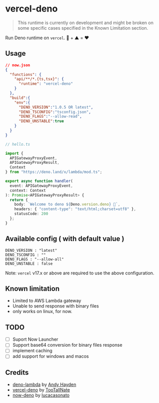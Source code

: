 # vercel-deno
> This runtime is currently on development and might be broken on some specific cases specified in the Known Limitation section.

Run Deno runtime on `vercel`. 🦕 + ▲ = ❤️

## Usage

```json
// now.json
{
  "functions": {
    "api/**/*.{ts,tsx}": {
      "runtime": "vercel-deno"
    }
  },
  "build":{
    "env":{
      "DENO_VERSION":"1.0.5 OR latest",
      "DENO_TSCONFIG":"tsconfig.json",
      "DENO_FLAGS":"--allow-read", 
      "DENO_UNSTABLE":true
    }
  }
}
```

```ts
// hello.ts

import {
  APIGatewayProxyEvent,
  APIGatewayProxyResult,
  Context
} from "https://deno.land/x/lambda/mod.ts";

export async function handler(
  event: APIGatewayProxyEvent,
  context: Context
): Promise<APIGatewayProxyResult> {
  return {
    body: `Welcome to deno ${Deno.version.deno} 🦕`,
    headers: { "content-type": "text/html;charset=utf8" },
    statusCode: 200
  };
}
```

## Available config ( with default value )
```
DENO_VERSION : "latest"
DENO_TSCONFIG : ""
DENO_FLAGS : "--allow-all"
DENO_UNSTABLE : false
```

Note: `vercel` v17.x or above are required to use the above configuration.

## Known limitation
- Limited to AWS Lambda gateway
- Unable to send response with binary files
- only works on linux, for now.

## TODO
- [ ] Suport Now Launcher
- [ ] Support base64 conversion for binary files response
- [ ] implement caching
- [ ] add support for windows and macos

## Credits
- [deno-lambda](https://github.com/hayd/deno-lambda) by [Andy Hayden](https://github.com/hayd)
- [vercel-deno](https://github.com/TooTallNate/vercel-deno) by [TooTallNate](https://github.com/TooTallNate)
- [now-deno](https://github.com/lucacasonato/now-deno) by [lucacasonato](https://github.com/lucacasonato)